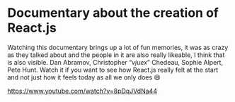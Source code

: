 # Documentary about the creation of React.js

Watching this documentary brings up a lot of fun memories, it was as crazy as they talked about and the people in it are also really likeable, I think that is also visible. Dan Abramov, Christopher “_vjuex_” Chedeau, Sophie Alpert, Pete Hunt. Watch it if you want to see how React.js really felt at the start and not just how it feels today as all we only does 😄

https://www.youtube.com/watch?v=8pDqJVdNa44
